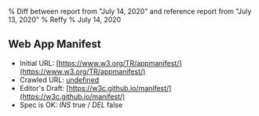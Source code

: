 % Diff between report from "July 14, 2020" and reference report from "July 13, 2020"
% Reffy
% July 14, 2020

## Web App Manifest

- Initial URL: [https://www.w3.org/TR/appmanifest/](https://www.w3.org/TR/appmanifest/)
- Crawled URL: [undefined](undefined)
- Editor's Draft: [https://w3c.github.io/manifest/](https://w3c.github.io/manifest/)
- Spec is OK: *INS* true / *DEL* false


